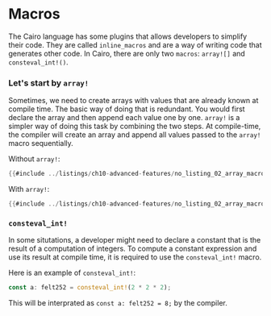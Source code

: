 # Macros

The Cairo language has some plugins that allows developers to simplify their code. They are called `inline_macros` and are a way of writing code that generates other code. In Cairo, there are only two `macros`: `array![]` and `consteval_int!()`.

### Let's start by `array!`

Sometimes, we need to create arrays with values that are already known at compile time. The basic way of doing that is redundant. You would first declare the array and then append each value one by one. `array!` is a simpler way of doing this task by combining the two steps.
At compile-time, the compiler will create an array and append all values passed to the `array!` macro sequentially.

Without `array!`:

```rust
{{#include ../listings/ch10-advanced-features/no_listing_02_array_macro/src/lib.cairo:2:7}}
```

With `array!`:

```rust
{{#include ../listings/ch10-advanced-features/no_listing_02_array_macro/src/lib.cairo:9:9}}
```

### `consteval_int!`

In some situtations, a developer might need to declare a constant that is the result of a computation of integers. To compute a constant expression and use its result at compile time, it is required to use the `consteval_int!` macro.

Here is an example of `consteval_int!`:

```rust
const a: felt252 = consteval_int!(2 * 2 * 2);
```

This will be interprated as `const a: felt252 = 8;` by the compiler.
